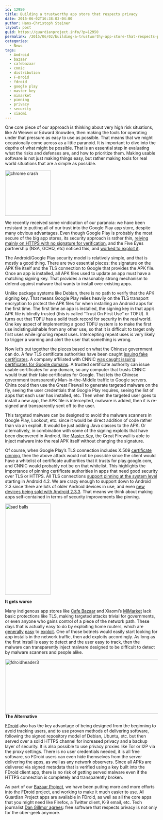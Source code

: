 ```yaml
---
id: 12950
title: Building a trustworthy app store that respects privacy
date: 2015-06-02T16:38:03-04:00
author: Hans-Christoph Steiner
layout: post
guid: https://guardianproject.info/?p=12950
permalink: /2015/06/02/building-a-trustworthy-app-store-that-respects-privacy/
categories:
  - News
tags:
  - Android
  - bazaar
  - cafebazaar
  - cnnic
  - distribution
  - F-Droid
  - fdroid
  - google play
  - master key
  - mimarket
  - pinning
  - privacy
  - security
  - xiaomi
---
```

One core piece of our approach is thinking about very high risk situations, like Ai Weiwei or Edward Snowden, then making the tools for operating under that pressure as easy to use as possible. That means that we might occasionally come across as a little paranoid. It is important to dive into the depths of what might be possible. That is an essential step in evaluating what the risks and defenses are, and how to prioritize them. Making usable software is not just making things easy, but rather making tools for real world situations that are a simple as possible.

[<img src="https://guardianproject.info/wp-content/uploads/2015/06/hrome-crash.png" alt="chrome crash" width="150" height="150" class="alignright size-full wp-image-12966" />](https://guardianproject.info/wp-content/uploads/2015/06/hrome-crash.png)

We recently received some vindication of our paranoia: we have been resistant to putting all of our trust into the Google Play app store, despite many obvious advantages. Even though Google Play is probably the most secure of the big app stores, its security approach is rather thin, <a href="https://jon.oberheide.org/blog/2010/06/28/a-peek-inside-the-gtalkservice-connection/" target="_blank">relying mainly on HTTPS with no signature for verification</a>, and the Five Eyes partnership (NSA, GCHQ, etc) noticed this, and <a href="https://firstlook.org/theintercept/2015/05/21/nsa-five-eyes-google-samsung-app-stores-spyware" target="_blank">worked to exploit it</a>.

The Android/Google Play security model is relatively simple, and that is mostly a good thing. There are two essential pieces: the signature on the APK file itself and the TLS connection to Google that provides the APK file. Once an app is installed, all APK files used to update an app must have a matching signing key. That provides a reasonably strong mechanism to defend against malware that wants to install over existing apps.

Unlike package systems like Debian, there is no path to verify that the APK signing key. That means Google Play relies heavily on the TLS transport encryption to protect the APK files for when installing an Android apps for the first time. The first time an app is installed, the signing key in that app’s APK file is blindly trusted (this is called “Trust On First Use” or TOFU). It turns out that TOFU has a solid track record for security in the real world. One key aspect of implementing a good TOFU system is to make the first use indistinguishable from any other use, so that it is difficult to target only first uses while ignoring repeat uses. Intercepting repeat uses is very likely to trigger a warning and alert the user that something is wrong.

Now let’s put together the pieces based on what the Chinese government can do. A few TLS certificate authorities have been caught <a href="https://arstechnica.com//security/2010/03/govts-certificate-authorities-conspire-to-spy-on-ssl-users/" target="_blank">issuing </a><a href="https://arstechnica.com//security/2011/08/earlier-this-year-an-iranian/" target="_blank">fake</a> <a href="https://arstechnica.com//business/2012/02/critics-slam-ssl-authority-for-minting-cert-used-to-impersonate-sites/" target="_blank">certificates</a>. A company affiliated with CNNIC <a href="https://arstechnica.com/security/2015/04/google-chrome-will-banish-chinese-certificate-authority-for-breach-of-trust/" target="_blank">was caught issuing certificates for Google domains</a>. A trusted certificate authority can issue usable certificates for any domain, so any computer that trusts CNNIC would trust their fake certificates for Google. That lets the Chinese government transparently Man-in-the-Middle traffic to Google servers. China could then use the Great Firewall to generate targeted malware on the fly, seeing the user credentials that Google Play requires, seeing the list of apps that each user has installed, etc. Then when the targeted user goes to install a new app, the APK file is intercepted, malware is added, then it is re-signed and transparently sent off to the user.

This targeted malware can be designed to avoid the malware scanners in Google Play, Lookout, etc. since it would be direct addition of code rather than via an exploit. It would be just adding Java classes to the APK. Or alternatively, in combination with some of the signing exploits that have been discovered in Android, like <a href="http://www.saurik.com/id/19" target="_blank">Master Key</a>, the Great Firewall is able to inject malware into the real APK itself without changing the signature.

Of course, when Google Play’s TLS connection includes X.509 <a href="https://www.owasp.org/index.php/Certificate_and_Public_Key_Pinning" target="_blank">certificate pinning</a>, then the above attack would not be possible since the client would have a whitelist of certificate authorities that it trusts for play.google.com, and CNNIC would probably not be on that whitelist. This highlights the importance of pinning certificate authorities in apps that need good security over TLS or HTTPS. All TLS connections <a href="http://nelenkov.blogspot.com/2012/12/certificate-pinning-in-android-42.html" target="_blank">support pinning at the system level</a> starting in Android 4.2. We are crazy enough to support down to Android 2.3 since there are lots of older Android devices in use, and even <a href="https://arstechnica.com/gadgets/2014/12/android-2-3-gingerbread-four-years-later-the-os-just-wont-die/" target="_blank">new devices being sold with Android 2.3.3</a>. That means we think about making apps self-contained in terms of security improvements like pinning.

[<img src="https://guardianproject.info/wp-content/uploads/2015/06/sadballs-150x300.png" alt="sad balls" width="150" height="300" class="alignright size-medium wp-image-12969" srcset="https://guardianproject.info/wp-content/uploads/2015/06/sadballs-150x300.png 150w, https://guardianproject.info/wp-content/uploads/2015/06/sadballs.png 400w" sizes="(max-width: 150px) 100vw, 150px" />](https://guardianproject.info/wp-content/uploads/2015/06/sadballs.png)

**It gets worse**

Many indigenous app stores like <a href="http://cafebazaar.ir" target="_blank">Cafe Bazaar</a> and Xiaomi’s <a href="http://app.mi.com" target="_blank">MiMarket</a> lack basic protections like TLS, making targeted attacks trivial for governments, or even anyone who gains control of a piece of the network path. These days that is actually easy to do by exploiting home routers, which are <a href="https://arstechnica.com/security/2015/05/researchers-uncover-self-sustaining-botnets-of-poorly-secured-routers/" target="_blank">generally</a> <a href="https://arstechnica.com/security/2015/04/no-patch-for-remote-code-execution-bug-in-d-link-and-trendnet-routers/" target="_blank">easy</a> to <a href="https://arstechnica.com/security/2015/05/the-moose-is-loose-linux-based-worm-turns-routers-into-social-network-bots/" target="_blank">exploit</a>. One of those botnets would easily start looking for app installs in the network traffic, then add exploits accordingly. As long as the first install is easy to detect and the user easy to track, then the malware can transparently inject malware designed to be difficult to detect by malware scanners and people alike.

[<img src="https://guardianproject.info/wp-content/uploads/2013/11/fdroidheader3.png" alt="fdroidheader3" width="720" height="180" class="alignnone size-full wp-image-11906" srcset="https://guardianproject.info/wp-content/uploads/2013/11/fdroidheader3.png 720w, https://guardianproject.info/wp-content/uploads/2013/11/fdroidheader3-300x75.png 300w" sizes="(max-width: 720px) 100vw, 720px" />](https://guardianproject.info/wp-content/uploads/2013/11/fdroidheader3.png)  
**The Alternative**

<a href="https://f-droid.org" target="_blank">FDroid</a> also has the key advantage of being designed from the beginning to avoid tracking users, and to use proven methods of delivering software, following the signed repository model of Debian, Ubuntu, etc. but then served over a solid HTTPS channel for increased privacy and a backup layer of security. It is also possible to use privacy proxies like Tor or I2P via the proxy settings. There is no user credentials needed, it is all free software, so FDroid users can even hide themselves from the server delivering the apps, as well as any network observers. Since all APKs are delivered via signed metadata that is verified using a key built into the FDroid client app, there is no risk of getting served malware even if the HTTPS connection is completely and transparently broken.

As part of our <a href="https://dev.guardianproject.info/project/bazaar/wiki" target="_blank">Bazaar Project</a>, we have been putting more and more efforts into the FDroid project, and working to make it much easier to use. All Guardian Project apps are available in FDroid, as well as all the core apps that you might need like Firefox, a Twitter client, K-9 email, etc. Tech journalist <a href="https://medium.com/backchannel/why-i-m-saying-goodbye-to-apple-google-and-microsoft-78af12071bd" target="_blank">Dan Gillmor agrees</a>: free software that respects privacy is not only for the über-geek anymore.